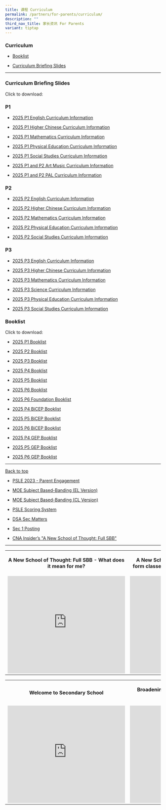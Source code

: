 ```yaml
---
title: 课程 Curriculum
permalink: /partners/for-parents/curriculum/
description: ""
third_nav_title: 家长资讯 For Parents
variant: tiptap
---
```

<h3>Curriculum</h3>
<ul data-tight="true" class="tight">
<li>
<p><a href="#Booklist" rel="noopener noreferrer nofollow" target="_blank">Booklist</a>
</p>
</li>
<li>
<p><a href="#CurriculumBriefingSlides" rel="noopener noreferrer nofollow" target="_blank">Curriculum Briefing Slides</a>
</p>
</li>
</ul>
<hr>
<h3>Curriculum Briefing Slides</h3>
<p>Click to download:</p>
<h3>P1</h3>
<ul data-tight="true" class="tight">
<li>
<p><a href="https://drive.google.com/file/d/10hVlr4nYYNuHJqSoYUHXDCy74HFvl4Ax/view?usp=sharing" rel="noopener nofollow" target="_blank">2025 P1 English Curriculum Information</a>
</p>
</li>
<li>
<p><a href="https://drive.google.com/file/d/1SGdph3o9ieyr6pqKIx3KIEbE0wsoB-XJ/view?usp=sharing" rel="noopener nofollow" target="_blank">2025 P1 Higher Chinese Curriculum Information</a>
</p>
</li>
<li>
<p><a href="https://drive.google.com/file/d/1BApdzhBuQoQvORH3JBD4VQ250Kdhdkna/view?usp=sharing" rel="noopener nofollow" target="_blank">2025 P1 Mathematics Curriculum Information</a>
</p>
</li>
<li>
<p><a href="https://drive.google.com/file/d/1qYy1TQb8kF2AednWmP1hkZJQkNNDIcfo/view?usp=sharing" rel="noopener nofollow" target="_blank">2025 P1 Physical Education Curriculum Information</a>
</p>
</li>
<li>
<p><a href="https://drive.google.com/file/d/1w5OYerSSsiK4HURWdoMxIsVYk3ChE5Md/view?usp=sharing" rel="noopener nofollow" target="_blank">2025 P1 Social Studies Curriculum Information</a>
</p>
</li>
<li>
<p><a href="https://drive.google.com/file/d/1gf0n51x0oVRY-XvMP3KtFWUpNc0vYkvT/view?usp=sharing" rel="noopener nofollow" target="_blank">2025 P1 and P2 Art Music </a>
<a href="https://drive.google.com/file/d/10hVlr4nYYNuHJqSoYUHXDCy74HFvl4Ax/view?usp=sharing" rel="noopener nofollow" target="_blank">Curriculum Information</a>
</p>
</li>
<li>
<p><a href="https://drive.google.com/file/d/1cW62cma2wSX7grlY8-VXtx0pKqdyGZO-/view?usp=sharing" rel="noopener nofollow" target="_blank">2025 P1 and P2 PAL Curriculum Information</a>
</p>
</li>
</ul>
<h3>P2</h3>
<ul data-tight="true" class="tight">
<li>
<p><a href="https://drive.google.com/file/d/106oOzVro6HJN-o-y1UVJYqlu1R3YqPjO/view?usp=sharing" rel="noopener nofollow" target="_blank">2025 P2 English Curriculum Information</a>
</p>
</li>
<li>
<p><a href="https://drive.google.com/file/d/1S36xMrpQPWGS0HGCq9CNr_uGGmBOx6sg/view?usp=sharing" rel="noopener nofollow" target="_blank">2025 P2 Higher Chinese Curriculum Information</a>
</p>
</li>
<li>
<p><a href="https://drive.google.com/file/d/1Fp1lDrzaVkgGOCDTt8T_sqyXOCyIpm_f/view?usp=sharing" rel="noopener nofollow" target="_blank">2025 P2 Mathematics Curriculum Information</a>
</p>
</li>
<li>
<p><a href="https://drive.google.com/file/d/1aYIsunrJoX8msfBvq5-jraXN3pxJ7jHp/view?usp=sharing" rel="noopener nofollow" target="_blank">2025 P2 Physical Education Curriculum Information</a>
</p>
</li>
<li>
<p><a href="https://drive.google.com/file/d/1ZJg8hcKoiP36nrSsfRFGtjBdN36Sevma/view?usp=sharing" rel="noopener nofollow" target="_blank">2025 P2 Social Studies Curriculum Information</a>
</p>
</li>
</ul>
<h3>P3</h3>
<ul data-tight="true" class="tight">
<li>
<p><a href="https://drive.google.com/file/d/1V7AFJ7ZMJteLjV5DwsiuUrbQtReW_L3g/view?usp=sharing" rel="noopener nofollow" target="_blank">2025 P3 English Curriculum Information</a>
</p>
</li>
<li>
<p><a href="https://drive.google.com/file/d/1Z4-VCLXLeSozpC6717vBS8O6obH59zal/view?usp=sharing" rel="noopener nofollow" target="_blank">2025 P3 Higher Chinese Curriculum Information</a>
</p>
</li>
<li>
<p><a href="https://drive.google.com/file/d/1FvYZ6h56CUTi-FlUC9gVJcenjOcciUvg/view?usp=sharing" rel="noopener nofollow" target="_blank">2025 P3 Mathematics Curriculum Information</a>
</p>
</li>
<li>
<p><a href="https://drive.google.com/file/d/1Gwj5LcF4PImezbOd6RbPO0z1UdBio2fv/view?usp=sharing" rel="noopener nofollow" target="_blank">2025 P3 Science Curriculum Information</a>
</p>
</li>
<li>
<p><a href="https://drive.google.com/file/d/1lsnduf4G2JOVuxC5RnpEo1JXW3wY9f8e/view?usp=sharing" rel="noopener nofollow" target="_blank">2025 P3 Physical Education Curriculum Information</a>
</p>
</li>
<li>
<p><a href="https://drive.google.com/file/d/12P0cY7lz9IOgU4j6lG7v1A1N8_rihjwl/view?usp=sharing" rel="noopener nofollow" target="_blank">2025 P3 Social Studies Curriculum Information</a>
</p>
<p></p>
</li>
</ul>
<h3>Booklist</h3>
<p>Click to download:</p>
<ul data-tight="true" class="tight">
<li>
<p><a href="/files/P1.pdf" rel="noopener noreferrer nofollow" target="_blank">2025 P1 Booklist</a>
</p>
</li>
<li>
<p><a href="/files/P2.pdf" rel="noopener noreferrer nofollow" target="_blank">2025 P2 Booklist</a>
</p>
</li>
<li>
<p><a href="/files/P3.pdf" rel="noopener noreferrer nofollow" target="_blank">2025 P3 Booklist</a>
</p>
</li>
<li>
<p><a href="/files/P4.pdf" rel="noopener noreferrer nofollow" target="_blank">2025 P4 Booklist</a>
</p>
</li>
<li>
<p><a href="/files/P5.pdf" rel="noopener noreferrer nofollow" target="_blank">2025 P5 Booklist</a>
</p>
</li>
<li>
<p><a href="/files/P6.pdf" rel="noopener noreferrer nofollow" target="_blank">2025 P6 Booklist</a>
</p>
</li>
<li>
<p><a href="/files/P6_Foundation.pdf" rel="noopener noreferrer nofollow" target="_blank">2025 P6 Foundation Booklist</a>
</p>
</li>
<li>
<p><a href="/files/P4_BICEP.pdf" rel="noopener noreferrer nofollow" target="_blank">2025 P4 BiCEP Booklist</a>
</p>
</li>
<li>
<p><a href="/files/P5_BICEP.pdf" rel="noopener noreferrer nofollow" target="_blank">2025 P5 BiCEP Booklist</a>
</p>
</li>
<li>
<p><a href="/files/P6_BICEP.pdf" rel="noopener noreferrer nofollow" target="_blank">2025 P6 BiCEP Booklist</a>
</p>
</li>
<li>
<p><a href="/files/P4_GEP.pdf" rel="noopener noreferrer nofollow" target="_blank">2025 P4 GEP Booklist</a>
</p>
</li>
<li>
<p><a href="/files/P5_GEP.pdf" rel="noopener noreferrer nofollow" target="_blank">2025 P5 GEP Booklist</a>
</p>
</li>
<li>
<p><a href="/files/P6_GEP.pdf" rel="noopener noreferrer nofollow" target="_blank">2025 P6 GEP Booklist</a>
</p>
</li>
</ul>
<hr>
<p><a href="#backtotop" rel="noopener noreferrer nofollow" target="_blank">Back to top</a>
</p>
<p></p>
<ul data-tight="true" class="tight">
<li>
<p><a href="/files/psle%202023%20-%20parent%20engagement.pdf" rel="noopener noreferrer nofollow" target="_blank">PSLE 2023 - Parent Engagement</a>
</p>
</li>
<li>
<p><a href="/files/MOE_SBB_ENG_revised%201%20Mar%202018.pdf" rel="noopener noreferrer nofollow" target="_blank">MOE Subject Based-Banding (EL Version)</a>
</p>
</li>
<li>
<p><a href="/files/MOE_SBB_CHI_revised%201%20Mar%202018.pdf" rel="noopener noreferrer nofollow" target="_blank">MOE Subject Based-Banding (CL Version)</a>
</p>
</li>
<li>
<p><a href="https://www.moe.gov.sg/microsites/psle-fsbb/psle/main.html" rel="noopener noreferrer nofollow" target="_blank">PSLE Scoring System</a>
</p>
</li>
<li>
<p><a href="https://www.moe.gov.sg/secondary/dsa" rel="noopener noreferrer nofollow" target="_blank">DSA Sec Matters</a>
</p>
</li>
<li>
<p><a href="https://www.moe.gov.sg/secondary/s1-posting" rel="noopener noreferrer nofollow" target="_blank">Sec 1 Posting</a>
</p>
</li>
<li>
<p><a href="http://go.gov.sg/anewschoolofthought" rel="noopener noreferrer nofollow" target="_blank">CNA Insider’s "A New School of Thought: Full SBB"</a>
</p>
</li>
</ul>
<hr>
<table style="minWidth: 50px">
<colgroup>
<col>
<col>
</colgroup>
<tbody>
<tr>
<th rowspan="1" colspan="1">
<p>A New School of Thought: Full SBB - What does it mean for me?</p>
</th>
<th rowspan="1" colspan="1">
<p>A New School of Thought: Full SBB - Mixed form classes and common curriculum
lessons</p>
</th>
</tr>
<tr>
<td rowspan="1" colspan="1">
<div class="iframe-wrapper">
<iframe height="315" width="380" allowfullscreen="true" frameborder="0" src="https://www.youtube.com/embed/5gnLHBL5KlM?si=rw1FrMigFquV5l_m"></iframe>
</div>
</td>
<td rowspan="1" colspan="1">
<div class="iframe-wrapper">
<iframe height="315" width="380" allowfullscreen="true" frameborder="0" src="https://www.youtube.com/embed/M5ghgnm03BE?si=3oOAG3Sw9pNhZniF"></iframe>
</div>
</td>
</tr>
</tbody>
</table>
<table style="minWidth: 50px">
<colgroup>
<col>
<col>
</colgroup>
<tbody>
<tr>
<th rowspan="1" colspan="1">
<p>Welcome to Secondary School</p>
</th>
<th rowspan="1" colspan="1">
<p>Broadening Definitions of Success – “Love Beyond Grades”</p>
</th>
</tr>
<tr>
<td rowspan="1" colspan="1">
<div class="iframe-wrapper">
<iframe height="315" width="380" allowfullscreen="true" frameborder="0" src="https://www.youtube.com/embed/lNbr5rLSxAM?start=1"></iframe>
</div>
</td>
<td rowspan="1" colspan="1">
<div class="iframe-wrapper">
<iframe height="315" width="380" allowfullscreen="true" frameborder="0" src="https://www.youtube.com/embed/WOi1eoSiLMs?start=2"></iframe>
</div>
</td>
</tr>
</tbody>
</table>
<p></p>
<p></p>
<p></p>
<p></p>
<p></p>